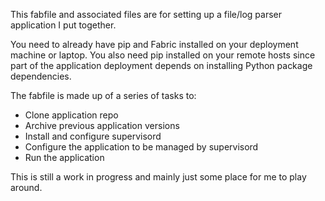 This fabfile and associated files are for setting up a file/log parser application I put together.

You need to already have pip and Fabric installed on your deployment machine or laptop.  You also need pip installed on your remote hosts since part of the application deployment depends on installing Python package dependencies.

The fabfile is made up of a series of tasks to:
- Clone application repo
- Archive previous application versions
- Install and configure supervisord
- Configure the application to be managed by supervisord
- Run the application

This is still a work in progress and mainly just some place for me to play around.
